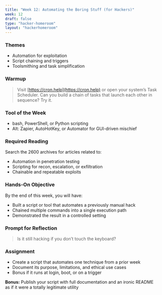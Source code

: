 ```yaml
---
title: "Week 12: Automating the Boring Stuff (for Hackers)"
week: 12
draft: false
type: "hacker-homeroom"
layout: "hackerhomeroom"
---
```


### Themes

- Automation for exploitation
- Script chaining and triggers
- Toolsmithing and task simplification

### Warmup

> Visit [https://cron.help](https://cron.help) or open your system’s Task Scheduler. Can you build a chain of tasks that launch each other in sequence? Try it.

### Tool of the Week

- bash, PowerShell, or Python scripting
- Alt: Zapier, AutoHotKey, or Automator for GUI-driven mischief

### Required Reading

Search the 2600 archives for articles related to:
- Automation in penetration testing
- Scripting for recon, escalation, or exfiltration
- Chainable and repeatable exploits

### Hands-On Objective

By the end of this week, you will have:

- Built a script or tool that automates a previously manual hack
- Chained multiple commands into a single execution path
- Demonstrated the result in a controlled setting

### Prompt for Reflection

> Is it still hacking if you don’t touch the keyboard?

### Assignment

- Create a script that automates one technique from a prior week
- Document its purpose, limitations, and ethical use cases
- Bonus if it runs at login, boot, or on a trigger

**Bonus:** Publish your script with full documentation and an ironic README as if it were a totally legitimate utility
